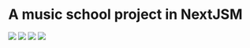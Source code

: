 # A music school project in NextJSM
<img src ="https://github.com/aryan-ya/Music-Next-js/assets/107910961/3030c522-3bcf-44cb-a772-989ed30e24b2" />
<img src ="https://github.com/aryan-ya/Music-Next-js/assets/107910961/3361bfc3-a888-4efd-ba50-84497b574129" />
<img src ="https://github.com/aryan-ya/Music-Next-js/assets/107910961/fbae942b-5f18-4f1f-973f-b0d2c6ea5d06" />
<img src ="https://github.com/aryan-ya/Music-Next-js/assets/107910961/52f67fee-1a35-4944-9076-3e96f75014bb" />
